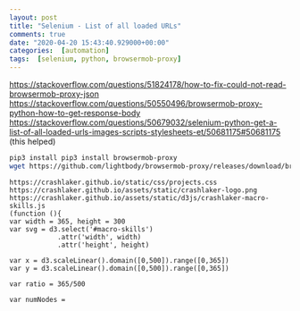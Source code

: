 ```yaml
---
layout: post
title: "Selenium - List of all loaded URLs"
comments: true
date: "2020-04-20 15:43:40.929000+00:00"
categories:  [automation]
tags:  [selenium, python, browsermob-proxy]
---
```





https://stackoverflow.com/questions/51824178/how-to-fix-could-not-read-browsermob-proxy-json
https://stackoverflow.com/questions/50550496/browsermob-proxy-python-how-to-get-response-body
https://stackoverflow.com/questions/50679032/selenium-python-get-a-list-of-all-loaded-urls-images-scripts-stylesheets-et/50681175#50681175 (this helped)

```bash
pip3 install pip3 install browsermob-proxy
wget https://github.com/lightbody/browsermob-proxy/releases/download/browsermob-proxy-2.1.4/browsermob-proxy-2.1.4-bin.zip
```



```
https://crashlaker.github.io/static/css/projects.css
https://crashlaker.github.io/assets/static/crashlaker-logo.png
https://crashlaker.github.io/assets/static/d3js/crashlaker-macro-skills.js
(function (){
var width = 365, height = 300
var svg = d3.select('#macro-skills')
            .attr('width', width)
            .attr('height', height)

var x = d3.scaleLinear().domain([0,500]).range([0,365])
var y = d3.scaleLinear().domain([0,500]).range([0,365])

var ratio = 365/500

var numNodes =
```